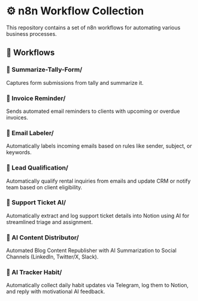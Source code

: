 # ⚙️ n8n Workflow Collection

This repository contains a set of n8n workflows for automating various business processes.

## 📁 Workflows

### 🔸 Summarize-Tally-Form/
Captures form submissions from tally and summarize it.

### 🔸 Invoice Reminder/
Sends automated email reminders to clients with upcoming or overdue invoices.

### 🔸 Email Labeler/ 
Automatically labels incoming emails based on rules like sender, subject, or keywords.

### 🔸 Lead Qualification/ 
Automatically qualify rental inquiries from emails and update CRM or notify team based on client eligibility.

### 🔸 Support Ticket AI/ 
Automatically extract and log support ticket details into Notion using AI for streamlined triage and assignment.

### 🔸 AI Content Distributor/ 
Automated Blog Content Republisher with AI Summarization to Social Channels (LinkedIn, Twitter/X, Slack).

### 🔸 AI Tracker Habit/ 
Automatically collect daily habit updates via Telegram, log them to Notion, and reply with motivational AI feedback.


